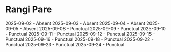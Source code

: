 # Rangi Pare
2025-09-02 - Absent
2025-09-03 - Absent
2025-09-04 - Absent
2025-09-05 - Absent
2025-09-08 - Punctual
2025-09-09 - Punctual
2025-09-10 - Punctual
2025-09-11 - Punctual
2025-09-12 - Punctual
2025-09-15 - Punctual
2025-09-16 - Punctual
2025-09-18 - Punctual
2025-09-22 - Punctual
2025-09-23 - Punctual
2025-09-24 - Punctual
